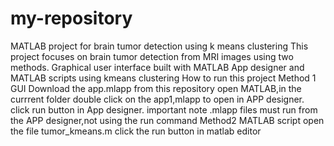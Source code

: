 # my-repository
MATLAB project for brain tumor detection using k means clustering
This project focuses on brain tumor detection from MRI images using two methods.
Graphical user interface built with MATLAB App designer and MATLAB scripts using kmeans clustering
How to run this project
Method 1 GUI
Download the app.mlapp from this repository
open MATLAB,in the currrent folder double click on the app1,mlapp to open in APP designer.
click run button in App designer.
important note .mlapp files must run from the APP designer,not using the run command
Method2 MATLAB script
open the file tumor_kmeans.m
click the run button in matlab editor
